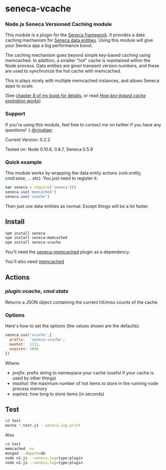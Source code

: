 # seneca-vcache

### Node.js Seneca Versioned Caching module

This module is a plugin for the [Seneca framework](http://senecajs.org). 
It provides a data caching mechanism for [Seneca data entities](http://senecajs.org/data-entities.html).
Using this module will give your Seneca app a big performance boost.

The caching mechanism goes beyond simple key-based caching using
memcached.  In addition, a smaller "hot" cache is maintained within the
Node process. Data entities are given transient version numbers, and
these are used to synchronize the hot cache with memcached.

This is plays nicely with multiple memcached instances, and allows Seneca apps to scale.

(See <a href="http://www.amazon.com/Beginning-Mobile-Application-Development-Cloud/dp/1118034694">chapter 8 of my book for details</a>, or read <i><a href="http://37signals.com/svn/posts/3113-how-key-based-cache-expiration-works">How key-based cache expiration works</a></i>)


### Support

If you're using this module, feel free to contact me on twitter if you
have any questions! :) [@rjrodger](http://twitter.com/rjrodger)

Current Version: 0.2.2

Tested on: Node 0.10.6, 0.8.7, Seneca 0.5.9



### Quick example

This module works by wrapping the data entity actions (<i>role:entity, cmd:save, ...</i> etc). You just need to register it:

```JavaScript
var seneca = require('seneca')()
seneca.use('memcached')
seneca.use('vcache')
```

Then just use data entities as normal. Except things will be a lot faster.


## Install

```sh
npm install seneca
npm install seneca-memcached
npm install seneca-vcache
```

You'll need the <a href="https://github.com/rjrodger/seneca-memcached">seneca-memcached</a> plugin as a dependency.

You'll also need [memcached](http://memecached.org/)


## Actions

### _plugin:vcache, cmd:stats_

Returns a JSON object containing the current hit/miss counts of the cache.


### Options

Here's how to set the options (the values shown are the defaults):

```JavaScript
seneca.use('vcache',{
  prefix:  'seneca-vcache',
  maxhot:  1111,
  expires: 3600
})
```

Where:

   * _prefix_: prefix string to namespace your cache (useful if your cache is used by other things)
   * _maxhot_: the maximum number of hot items to store in the running node process memory
   * _expires_: how long to store items (in seconds)


## Test

```bash
cd test
mocha *.test.js --seneca.log.print
```

Also

```bash
cd test
memcached -vv
mongod --dbpath=db
node n1.js --seneca.log=type:plugin
node n2.js --seneca.log=type:plugin
```
